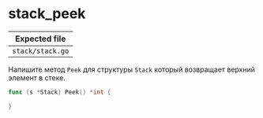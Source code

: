 # stack_peek

| Expected file    |
| ---------------- |
| `stack/stack.go` |

Напишите метод `Peek` для структуры `Stack` который возвращает верхний элемент в стеке.

```go
func (s *Stack) Peek() *int {

}
```

